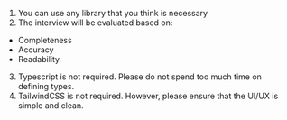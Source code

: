 1. You can use any library that you think is necessary
2. The interview will be evaluated based on:
  - Completeness
  - Accuracy
  - Readability
3. Typescript is not required. Please do not spend too much time on defining types.
4. TailwindCSS is not required. However, please ensure that the UI/UX is simple and clean.
